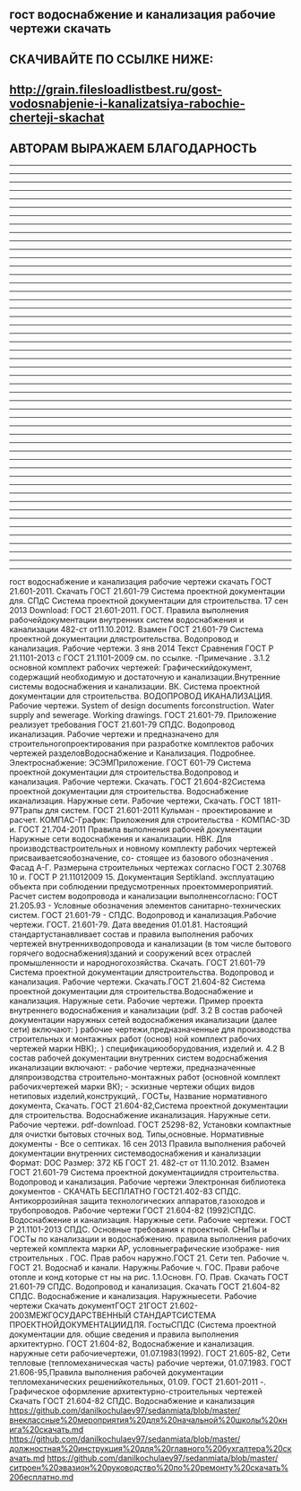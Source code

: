 гост водоснабжение и канализация рабочие чертежи скачать
--------------------------------------------------
СКАЧИВАЙТЕ ПО ССЫЛКЕ НИЖЕ:
--------------------------------------------------
http://grain.filesloadlistbest.ru/gost-vodosnabjenie-i-kanalizatsiya-rabochie-cherteji-skachat
--------------------------------------------------
АВТОРАМ ВЫРАЖАЕМ БЛАГОДАРНОСТЬ
--------------------------------------------------
--------------------------------------------------
--------------------------------------------------
--------------------------------------------------
--------------------------------------------------
--------------------------------------------------
--------------------------------------------------
--------------------------------------------------
--------------------------------------------------
--------------------------------------------------
--------------------------------------------------
--------------------------------------------------
--------------------------------------------------
--------------------------------------------------
--------------------------------------------------
--------------------------------------------------
--------------------------------------------------
--------------------------------------------------
--------------------------------------------------
--------------------------------------------------
--------------------------------------------------
--------------------------------------------------
--------------------------------------------------
--------------------------------------------------
--------------------------------------------------
--------------------------------------------------
--------------------------------------------------
--------------------------------------------------
--------------------------------------------------
--------------------------------------------------
--------------------------------------------------
--------------------------------------------------
--------------------------------------------------
--------------------------------------------------
--------------------------------------------------
--------------------------------------------------
--------------------------------------------------
--------------------------------------------------
--------------------------------------------------
--------------------------------------------------
--------------------------------------------------
--------------------------------------------------
--------------------------------------------------
--------------------------------------------------
--------------------------------------------------
--------------------------------------------------
--------------------------------------------------
--------------------------------------------------
--------------------------------------------------
--------------------------------------------------
гост водоснабжение и канализация рабочие чертежи скачать ГОСТ 21.601-2011. Скачать ГОСТ 21.601-79 Система проектной документации для. СПдС  Система проектной документации для строительства. 17 сен 2013  Download: ГОСТ 21.601-2011. ГОСТ.  Правила выполнения рабочейдокументации внутренних систем водоснабжения и канализации  482-ст от11.10.2012. Взамен ГОСТ 21.601-79 Система проектной документации длястроительства. Водопровод и канализация. Рабочие чертежи. 3 янв 2014  Текст Сравнения ГОСТ Р 21.1101-2013 с ГОСТ 21.1101-2009 см. по ссылке. -Примечание . 3.1.2 основной комплект рабочих чертежей: Графическийдокумент, содержащий необходимую и достаточную  и канализации.Внутренние системы водоснабжения и канализации. ВК. Система проектной документации для строительства. ВОДОПРОВОД ИКАНАЛИЗАЦИЯ. Рабочие чертежи. System of design documents forconstruction. Water supply and sewerage. Working drawings. ГОСТ 21.601-79. Приложение реализует требования ГОСТ 21.601-79 СПДС. Водопровод иканализация. Рабочие чертежи и предназначено для строительногопроектирования при разработке комплектов рабочих чертежей разделовВодоснабжение и Канализация. Подробнее. Электроснабжение: ЭСЭМПриложение. ГОСТ 601-79 Система проектной документации для строительства.Водопровод и канализация. Рабочие чертежи. Скачать. ГОСТ 21.604-82Система проектной документации для строительства. Водоснабжение иканализация. Наружные сети. Рабочие чертежи, Скачать. ГОСТ 1811-97Трапы для систем. ГОСТ 21.601-2011  Кульман - проектирование и расчет. КОМПАС-График: Приложения для строительства - КОМПАС-3D и. ГОСТ 21.704-2011 Правила выполнения рабочей документации
Наружные сети водоснабжения и канализации. НВК. Для производствастроительных и  новному комплекту рабочих чертежей присваиваетсяобозначение, со- стоящее из базового обозначения . Фасад А-Г. Размерына строительных чертежах согласно ГОСТ 2.30768 10 и. ГОСТ Р 21.11012009 15. Документация  Septikland. эксплуатацию объекта при соблюдении предусмотренных проектоммероприятий. Расчет систем водопровода и канализации выполненсогласно: ГОСТ 21.205.93 - Условные обозначения элементов cанитарно-технических систем. ГОСТ 21.601-79 - СПДС. Водопровод и канализация.Рабочие чертежи. ГОСТ. 21.601-79. Дата введения 01.01.81. Настоящий стандартустанавливает состав и правила выполнения рабочих чертежей внутреннихводопровода и канализации (в том числе бытового горячего водоснабжения)зданий и сооружений всех отраслей промышленности и народногохозяйства. Скачать. ГОСТ 21.601-79 Система проектной документации длястроительства. Водопровод и канализация. Рабочие чертежи.  Скачать.ГОСТ 21.604-82 Система проектной документации для строительства.Водоснабжение и канализация. Наружные сети. Рабочие чертежи. Пример проекта внутреннего водоснабжения и канализации (pdf. 3.2 В состав рабочей документации наружных сетей водоснабжения иканализации (далее  сети) включают: ) рабочие чертежи,предназначенные для производства строительных и монтажных работ (основ) ной комплект рабочих чертежей марки НВК);. ) спецификациюоборудования, изделий и. 4.2 В состав рабочей документации внутренних систем водоснабжения иканализации включают: - рабочие чертежи, предназначенные дляпроизводства строительно-монтажных работ (основной комплект рабочихчертежей марки ВК); - эскизные чертежи общих видов нетиповых изделий,конструкций,. ГОСТы, Название нормативного документа, Скачать. ГОСТ 21.604-82,Система проектной документации для строительства. Водоснабжение иканализация. Наружные сети. Рабочие чертежи. pdf-download. ГОСТ 25298-82, Установки компактные для очистки бытовых сточных вод. Типы,основные. Нормативные документы - Все о септиках. 16 сен 2013  Правила выполнения рабочей документации внутренних системводоснабжения и канализации Формат: DOC Размер: 372 КБ ГОСТ 21.  482-ст от 11.10.2012. Взамен ГОСТ 21.601-79 Система проектной документациидля строительства. Водопровод и канализация. Рабочие чертежи
Электронная библиотека документов - СКАЧАТЬ БЕСПЛАТНО  ГОСТ21.402-83 СПДС. Антикоррозийная защита технологических аппаратов,газоходов и трубопроводов. Рабочие чертежи  ГОСТ 21.604-82 (1992)СПДС. Водоснабжение и канализация. Наружные сети. Рабочие чертежи. ГОСТ Р 21.1101-2013 СПДС. Основные требования к проектной. СНиПы и ГОСТы по канализации и водоснабжению. правила выполнения рабочих чертежей комплекта марки АР, условныеграфические изображе- ния строительных . ГОС. Прав рабоч наружно.ГОСТ 21. Сети теп. Рабочие ч. ГОСТ 21. Водоснаб и канали. Наружны.Рабочие ч. ГОС. Прави рабоче отопле и конд которые ст ны на рис. 1.1.Основн. ГО. Прав. Скачать ГОСТ 21.601-79 СПДС. Водопровод и канализация. Скачать ГОСТ 21.604-82 СПДС. Водоснабжение и канализация. Наружныесети. Рабочие чертежи Скачать документГОСТ 21ГОСТ 21.602-2003МЕЖГОСУДАРСТВЕННЫЙ СТАНДАРТСИСТЕМА ПРОЕКТНОЙДОКУМЕНТАЦИИДЛЯ. ГостыСПДС (Система проектной документации для. общие сведения и правила выполнения архитектурно. ГОСТ 21.604-82, Водоснабжение и канализация. наружные сети рабочиечертежи, 01.07.1983(1992). ГОСТ 21.605-82, Сети тепловые (тепломеханическая часть) рабочие чертежи, 01.07.1983. ГОСТ 21.606-95,Правила выполнения рабочей документации тепломеханических решенийкотельных, 01.09. ГОСТ 21.601-2011 -. Графическое оформление архитектурно-строительных чертежей
Скачать ГОСТ 21.604-82 СПДС. Водоснабжение и канализация
https://github.com/danilkochulaev97/sedanmiata/blob/master/внеклассные%20мероприятия%20для%20начальной%20школы%20книга%20скачать.md
https://github.com/danilkochulaev97/sedanmiata/blob/master/должностная%20инструкция%20для%20главного%20бухгалтера%20скачать.md
https://github.com/danilkochulaev97/sedanmiata/blob/master/ситроен%20эвазион%20руководство%20по%20ремонту%20скачать%20бесплатно.md